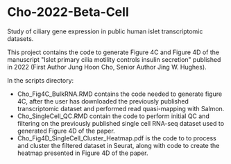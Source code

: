# Cho-2022-Beta-Cell
Study of ciliary gene expression in public human islet transcriptomic datasets.

This project contains the code to generate Figure 4C and Figure 4D of the manuscript "Islet primary cilia motility controls insulin secretion" published in 2022 (First Author Jung Hoon Cho, Senior Author Jing W. Hughes).

In the scripts directory:
- Cho_Fig4C_BulkRNA.RMD contains the code needed to generate figure 4C, after the user has downloaded the previously published transcriptomic dataset and performed read quasi-mapping with Salmon.
- Cho_SingleCell_QC.RMD contain the code to perform initial QC and filtering on the previously published single cell RNA-seq dataset used to generated Figure 4D of the paper.
- Cho_Fig4D_SingleCell_Cluster_Heatmap.pdf is the code to to process and cluster the filtered dataset in Seurat, along with code to create the heatmap presented in Figure 4D of the paper.
